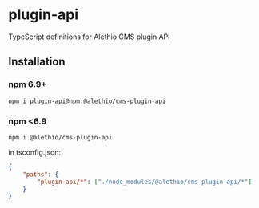 # plugin-api

TypeScript definitions for Alethio CMS plugin API

## Installation

### npm 6.9+

`npm i plugin-api@npm:@alethio/cms-plugin-api`

### npm <6.9

`npm i @alethio/cms-plugin-api`

in tsconfig.json:
```json
{
    "paths": {
        "plugin-api/*": ["./node_modules/@alethio/cms-plugin-api/*"]
    }
}
```
